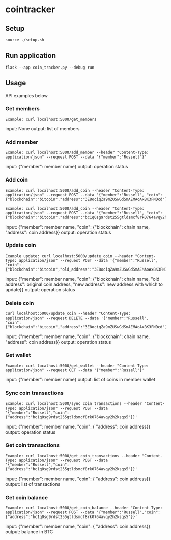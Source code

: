 # cointracker

## Setup

    source ./setup.sh

## Run application
    flask --app coin_tracker.py --debug run
    
## Usage
API examples below

### Get members
    Example: curl localhost:5000/get_members

input: None
output: list of members 

### Add member
    Example: curl localhost:5000/add_member --header "Content-Type: application/json" --request POST --data '{"member":"Russell"}'
    
input: {"member": member name}
output: operation status

### Add coin
    Example: curl localhost:5000/add_coin --header "Content-Type: application/json" --request POST --data '{"member":"Russell", "coin":{"blockchain":"bitcoin","address":"3E8ociqZa9mZUSwGdSmAEMAoAxBK3FNDcd"}}'

    Example: curl localhost:5000/add_coin --header "Content-Type: application/json" --request POST --data '{"member":"Russell", "coin":{"blockchain":"bitcoin","address":"bc1q0sg9rdst255gtldsmcf8rk0764avqy2h2ksqs5"}}'

input: {"member": member name, "coin": {"blockchain": chain name, "address": coin address}}
output: operation status

### Update coin
    Example update: curl localhost:5000/update_coin --header "Content-Type: application/json" --request POST --data '{"member":"Russell", "coin":{"blockchain":"bitcoin","old_address":"3E8ociqZa9mZUSwGdSmAEMAoAxBK3FNDcd","new_address":"3E8ociqZa9mZUSwGdSmAEMAoAxBK3FNDcd3"}}'

input: {"member": member name, "coin": {"blockchain": chain name, "old address": original coin address, "new address": new address with which to update}}
output: operation status

### Delete coin
    curl localhost:5000/update_coin --header "Content-Type: application/json" --request DELETE --data '{"member":"Russell", "coin":{"blockchain":"bitcoin","address":"3E8ociqZa9mZUSwGdSmAEMAoAxBK3FNDcd"}}'

input: {"member": member name, "coin": {"blockchain": chain name, "address": coin address}}
output: operation status

### Get wallet
    Example: curl localhost:5000/get_wallet --header "Content-Type: application/json" --request GET --data '{"member":"Russell"}'

input: {"member": member name}
output: list of coins in member wallet

### Sync coin transactions
    Example: curl localhost:5000/sync_coin_transactions --header "Content-Type: application/json" --request POST --data '{"member":"Russell","coin":{"address":"bc1q0sg9rdst255gtldsmcf8rk0764avqy2h2ksqs5"}}'

input: {"member": member name, "coin": { "address": coin address}} 
output: operation status

### Get coin transactions
    Example: curl localhost:5000/get_coin_transactions --header "Content-Type: application/json" --request POST --data '{"member":"Russell","coin":{"address":"bc1q0sg9rdst255gtldsmcf8rk0764avqy2h2ksqs5"}}'

input: {"member": member name, "coin": { "address": coin address}} 
output: list of transactions

### Get coin balance
    Example: curl localhost:5000/get_coin_balance --header "Content-Type: application/json" --request POST --data '{"member":"Russell","coin":{"address":"bc1q0sg9rdst255gtldsmcf8rk0764avqy2h2ksqs5"}}'

input: {"member": member name, "coin": { "address": coin address}} 
output: balance in BTC